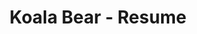 ---
title: Koala Bear - Resume
layout: default
# Main Screen
first-name: Koala
last-name: Bear
mobile: (317) 585-8468
address: 3542 Berry Street
region: Cheyenne Wells, CO
email: name@mail.com
summary: I am experienced in leveraging agile frameworks to provide a robust synopsis for high level overviews. Iterative approaches to corporate strategy foster collaborative thinking to further the overall value proposition.
linkedin: ""
github: "https://github.com/koalabear"
twitter: ""
facebook: ""
# Experience
experience-section: 1
education-section: 1
skills-section: 1
interests-section: 1
awards-section: 0
---